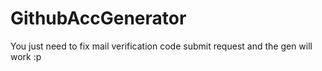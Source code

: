 # GithubAccGenerator
You just need to fix mail verification code submit request and the gen will work :p

